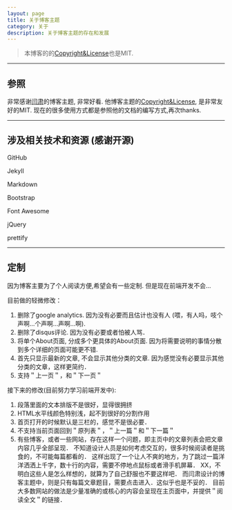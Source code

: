 ```yaml
---
layout: page
title: 关于博客主题
category: 关于
description: 关于博客主题的存在和发展
---
```


> 本博客的的[Copyright&License](https://linlinjava.github.io/LICENSE.txt)也是MIT.

-------

## 参照 ##

非常感谢[闫肃](http://yansu.org/)的博客主题, 非常好看.
他博客主题的[Copyright&License](http://yansu.org/LICENSE.txt), 是非常友好的MIT.
现在的很多使用方式都是参照他的文档的编写方式,再次thanks.

-----

## 涉及相关技术和资源 (感谢开源) ##

GitHub

Jekyll

Markdown

Bootstrap

Font Awesome

jQuery

prettify

-------

## 定制 ##
因为博客主要为了个人阅读方便,希望会有一些定制.
但是现在前端开发不会...

目前做的轻微修改：

1.  删除了google analytics. 因为没有必要而且估计也没有人 (喂，有人吗，吱个声啊...个声啊...声啊...啊).
2.  删除了disqus评论. 因为没有必要或者怕被人骂．
3.  将单个About页面, 分成多个更具体的About页面. 因为将需要说明的事情分散到多个详细的页面可能更不错.
4.  首先只显示最新的文章, 不会显示其他分类的文章. 因为感觉没有必要显示其他分类的文章，这样更简约．
5.  支持＂上一页＂，和＂下一页＂

接下来的修改(目前努力学习前端开发中):

1.  段落里面的文本排版不是很好，显得很拥挤
2.  HTML水平线颜色特别浅，起不到很好的分割作用
3.  首页打开的时候默认是三栏的，感觉不是很必要．
4.  不支持当前页面回到＂原列表＂，＂上一篇＂和＂下一篇＂
5.  有些博客，或者一些网站，存在这样一个问题，即主页中的文章列表会把文章内容几乎全部呈现．
不知道设计人员是如何考虑交互的，很多时候阅读者是挑食的，不可能每篇都看的．
这样出现了一个让人不爽的地方，为了跳过一篇洋洋洒洒上千字，数十行的内容，需要不停地点鼠标或者滑手机屏幕．
XX，不明白这些人是怎么样想的，就算为了自己舒服也不要这样吧．
   而闫肃设计的博客主题中，则是只有每篇文章题目，需要点击进入．这似乎也是不妥的．
   目前大多数网站的做法是少量准确的或核心的内容会呈现在主页面中，并提供＂阅读全文＂的链接．